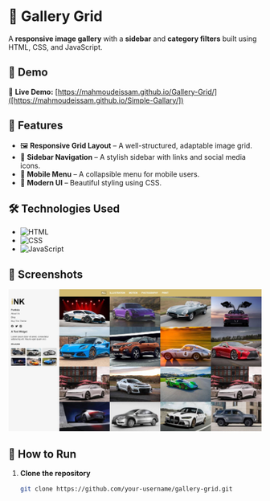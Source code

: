 # 🎨 Gallery Grid

A **responsive image gallery** with a **sidebar** and **category filters** built using HTML, CSS, and JavaScript.

## 🚀 Demo
🔗 **Live Demo:** [https://mahmoudeissam.github.io/Gallery-Grid/]([https://mahmoudeissam.github.io/Simple-Gallary/])

## 🌟 Features
- 🖼️ **Responsive Grid Layout** – A well-structured, adaptable image grid.
- 📌 **Sidebar Navigation** – A stylish sidebar with links and social media icons.
- 📱 **Mobile Menu** – A collapsible menu for mobile users.
- 🎨 **Modern UI** – Beautiful styling using CSS.

## 🛠️ Technologies Used
- ![HTML](https://img.shields.io/badge/-HTML-E34F26?style=flat-square&logo=html5&logoColor=white)
- ![CSS](https://img.shields.io/badge/-CSS-1572B6?style=flat-square&logo=css3&logoColor=white)
- ![JavaScript](https://img.shields.io/badge/-JavaScript-F7DF1E?style=flat-square&logo=javascript&logoColor=black)

## 📸 Screenshots
![Screenshot](Capture.JPG)

## 📂 How to Run
1. **Clone the repository**  
   ```sh
   git clone https://github.com/your-username/gallery-grid.git
